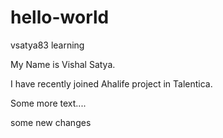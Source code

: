 # hello-world
vsatya83 learning

My Name is Vishal Satya.

I have recently joined Ahalife project in Talentica.

Some more text....

some new changes

